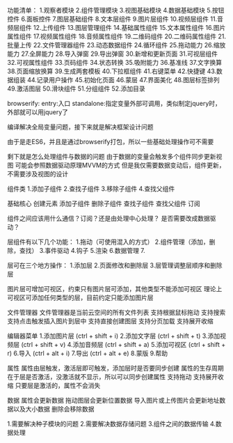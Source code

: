 功能清单：
1.观察者模块
2.组件管理模块
3.视图基础模块
4.数据基础模块
5.按钮控件
6.面板控件
7.图层基础组件
8.文本层组件
9.图片层组件
10.视频层组件
11.音频层组件
12.上传组件
13.图层管理组件
14.基础属性组件
15.文本属性组件
16.图片属性组件
17.视频属性组件
18.音频属性组件
19.二维码组件
20.二维码属性组件
21.批量上传
22.文件管理器组件
23.动态数据组件
24.循环组件
25.拖动能力
26.缩放能力
27.全屏能力
28.导入弹窗
29.导出弹窗
30.新增和更新页面
31.可视层组件
32.可视属性组件
33.页码组件
34.状态转换
35.吸附能力
36.基准线
37.文字换算
38.页面缩放换算
39.生成两套模板
40.下拉框组件
41.右键菜单
42.快捷键
43.数据组装
44.记录用户操作
45.初始化页面
46.蒙层
47.界面美化
48.图层标签排列
49.激活图层
50.滑块组件
51.分组组件
52.添加目录



browserify:
entry:入口
standalone:指定变量外部可调用，类似制定jquery时，外部就可以用jquery了

编译解决全局变量问题，接下来就是解决框架设计问题

由于是走ES6，并且是通过browserify打包，所以一些基础处理操作可不需要

剩下就是怎么处理组件与数据的问题
由于数据的变量会触发多个组件同步更新视图
可能会参照数据驱动原理MVVM的方式
但是我仅需要数据变动后，组件更新，不需要涉及视图的设计




组件类
1.添加子组件
2.查找子组件
3.移除子组件
4.查找父组件



基础核心
  创建元素
  添加子组件
  删除子组件
  查找子组件
  查找父组件
  订阅



组件之间应该用什么通信？订阅？还是由处理中心处理？
是否需要改成数据驱动？

层组件有以下几个功能：
1.拖动（可使用混入的方式）
2.组件管理（添加，删除，查找）
3.事件驱动
4.钩子
5.渲染
6.数据管理
7.


层可在三个地方操作：
1.添加层
2.页面修改和删除层
3.层管理调整层顺序和删除层

图片层可增加可视区，约束只有图片层可添加，其他类型不能添加可视区
理论上可视区可添加任何类型的层，目前约定只能添加图片层


文件管理器
文件管理器是当前云空间的所有文件列表
支持根据鼠标拖动
支持搜索
支持点击触发插入图片到层中
支持直接创建图层
支持分页加载
支持展开收缩


编辑器菜单
1.添加图片层  (ctrl + shift + i)
2.添加文字层  (ctrl + shift + t)
3.添加视频层  (ctrl + shift + v)
4.添加音频层  (ctrl + shift + a)
5.添加可视区  (ctrl + shift + r)
6.导入 (ctrl + alt + i)
7.导出 (ctrl + alt + e)
8.蒙版
9.帮助


属性
属性由层触发，激活层即可触发，添加层时是否要同步创建
属性的生存周期在于层是否激活，没激活就不显示，所以可以同步创建属性
支持拖动
支持展开收缩
只要层是激活的，属性不会消失


数据
属性会更新数据
拖动图层会更新位置数据
导入图片或上传图片会更新地址数据以及大小数据
删除会移除数据



1.需要解决种子模块的问题
2.需要解决数据存储问题
3.组件之间的数据传输
4.数据处理
